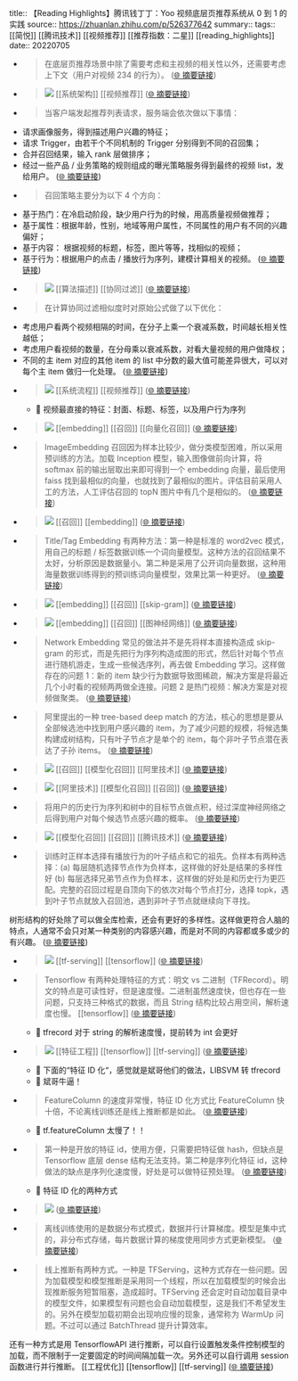 title:: 【Reading Highlights】腾讯钱丁丁：Yoo 视频底层页推荐系统从 0 到 1 的实践
source:: https://zhuanlan.zhihu.com/p/526377642
summary:: 
tags:: [[简悦]] [[腾讯技术]]  [[视频推荐]]  [[推荐指数：二星]]   [[reading_highlights]]
date:: 20220705  

- > 在底层页推荐场景中除了需要考虑和主视频的相关性以外，还需要考虑上下文（用户对视频 234 的行为）。  ([🌐 摘要链接](https://zhuanlan.zhihu.com/p/526377642#js_content:~:text=%E5%9C%A8%E5%BA%95%E5%B1%82%E9%A1%B5%E6%8E%A8%E8%8D%90%E5%9C%BA%E6%99%AF%E4%B8%AD%E9%99%A4%E4%BA%86%E9%9C%80%E8%A6%81%E8%80%83%E8%99%91%E5%92%8C%E4%B8%BB%E8%A7%86%E9%A2%91%E7%9A%84%E7%9B%B8%E5%85%B3%E6%80%A7%E4%BB%A5%E5%A4%96%EF%BC%8C%E8%BF%98%E9%9C%80%E8%A6%81%E8%80%83%E8%99%91%E4%B8%8A%E4%B8%8B%E6%96%87%EF%BC%88%E7%94%A8%E6%88%B7%E5%AF%B9%E8%A7%86%E9%A2%91%20234%20%E7%9A%84%E8%A1%8C%E4%B8%BA%EF%BC%89%E3%80%82))

- > ![](https://pic2.zhimg.com/v2-1b05d52492ca38b08a51f1d530c75e95_r.jpg) [[系统架构]]  [[视频推荐]]   ([🌐 摘要链接](https://zhuanlan.zhihu.com/p/526377642#js_content:~:text=https://pic2.zhimg.com/v2-1b05d52492ca38b08a51f1d530c75e95_r.jpg))

- > 当客户端发起推荐列表请求，服务端会依次做以下事情：

*   请求画像服务，得到描述用户兴趣的特征；
*   请求 Trigger，由若干个不同机制的 Trigger 分别得到不同的召回集；
*   合并召回结果，输入 rank 层做排序；
*   经过一些产品 / 业务策略的规则组成的曝光策略服务得到最终的视频 list，发给用户。  ([🌐 摘要链接](https://zhuanlan.zhihu.com/p/526377642#js_content:~:text=%E5%BD%93%E5%AE%A2%E6%88%B7%E7%AB%AF%E5%8F%91%E8%B5%B7%E6%8E%A8%E8%8D%90%E5%88%97%E8%A1%A8%E8%AF%B7%E6%B1%82%EF%BC%8C%E6%9C%8D%E5%8A%A1%E7%AB%AF%E4%BC%9A%E4%BE%9D%E6%AC%A1%E5%81%9A%E4%BB%A5%E4%B8%8B%E4%BA%8B%E6%83%85%EF%BC%9A%E8%AF%B7%E6%B1%82%E7%94%BB%E5%83%8F%E6%9C%8D%E5%8A%A1%EF%BC%8C%E5%BE%97%E5%88%B0%E6%8F%8F%E8%BF%B0%E7%94%A8%E6%88%B7%E5%85%B4%E8%B6%A3%E7%9A%84%E7%89%B9%E5%BE%81%EF%BC%9B%E8%AF%B7%E6%B1%82%20Trigger%EF%BC%8C%E7%94%B1%E8%8B%A5%E5%B9%B2%E4%B8%AA%E4%B8%8D%E5%90%8C%E6%9C%BA%E5%88%B6%E7%9A%84%20Trigger%20%E5%88%86%E5%88%AB%E5%BE%97%E5%88%B0%E4%B8%8D%E5%90%8C%E7%9A%84%E5%8F%AC%E5%9B%9E%E9%9B%86%EF%BC%9B%E5%90%88%E5%B9%B6%E5%8F%AC%E5%9B%9E%E7%BB%93%E6%9E%9C%EF%BC%8C%E8%BE%93%E5%85%A5%20rank%20%E5%B1%82%E5%81%9A%E6%8E%92%E5%BA%8F%EF%BC%9B%E7%BB%8F%E8%BF%87%E4%B8%80%E4%BA%9B%E4%BA%A7%E5%93%81%20/%20%E4%B8%9A%E5%8A%A1%E7%AD%96%E7%95%A5%E7%9A%84%E8%A7%84%E5%88%99%E7%BB%84%E6%88%90%E7%9A%84%E6%9B%9D%E5%85%89%E7%AD%96%E7%95%A5%E6%9C%8D%E5%8A%A1%E5%BE%97%E5%88%B0%E6%9C%80%E7%BB%88%E7%9A%84%E8%A7%86%E9%A2%91%20list%EF%BC%8C%E5%8F%91%E7%BB%99%E7%94%A8%E6%88%B7%E3%80%82))

- > 召回策略主要分为以下 4 个方向：

*   基于热门：在冷启动阶段，缺少用户行为的时候，用高质量视频做推荐；
*   基于属性：根据年龄，性别，地域等用户属性，不同属性的用户有不同的兴趣偏好；
*   基于内容： 根据视频的标题，标签，图片等等，找相似的视频；
*   基于行为：根据用户的点击 / 播放行为序列，建模计算相关的视频。  ([🌐 摘要链接](https://zhuanlan.zhihu.com/p/526377642#js_content:~:text=%E5%8F%AC%E5%9B%9E%E7%AD%96%E7%95%A5%E4%B8%BB%E8%A6%81%E5%88%86%E4%B8%BA%E4%BB%A5%E4%B8%8B%204%20%E4%B8%AA%E6%96%B9%E5%90%91%EF%BC%9A%E5%9F%BA%E4%BA%8E%E7%83%AD%E9%97%A8%EF%BC%9A%E5%9C%A8%E5%86%B7%E5%90%AF%E5%8A%A8%E9%98%B6%E6%AE%B5%EF%BC%8C%E7%BC%BA%E5%B0%91%E7%94%A8%E6%88%B7%E8%A1%8C%E4%B8%BA%E7%9A%84%E6%97%B6%E5%80%99%EF%BC%8C%E7%94%A8%E9%AB%98%E8%B4%A8%E9%87%8F%E8%A7%86%E9%A2%91%E5%81%9A%E6%8E%A8%E8%8D%90%EF%BC%9B%E5%9F%BA%E4%BA%8E%E5%B1%9E%E6%80%A7%EF%BC%9A%E6%A0%B9%E6%8D%AE%E5%B9%B4%E9%BE%84%EF%BC%8C%E6%80%A7%E5%88%AB%EF%BC%8C%E5%9C%B0%E5%9F%9F%E7%AD%89%E7%94%A8%E6%88%B7%E5%B1%9E%E6%80%A7%EF%BC%8C%E4%B8%8D%E5%90%8C%E5%B1%9E%E6%80%A7%E7%9A%84%E7%94%A8%E6%88%B7%E6%9C%89%E4%B8%8D%E5%90%8C%E7%9A%84%E5%85%B4%E8%B6%A3%E5%81%8F%E5%A5%BD%EF%BC%9B%E5%9F%BA%E4%BA%8E%E5%86%85%E5%AE%B9%EF%BC%9A%20%E6%A0%B9%E6%8D%AE%E8%A7%86%E9%A2%91%E7%9A%84%E6%A0%87%E9%A2%98%EF%BC%8C%E6%A0%87%E7%AD%BE%EF%BC%8C%E5%9B%BE%E7%89%87%E7%AD%89%E7%AD%89%EF%BC%8C%E6%89%BE%E7%9B%B8%E4%BC%BC%E7%9A%84%E8%A7%86%E9%A2%91%EF%BC%9B%E5%9F%BA%E4%BA%8E%E8%A1%8C%E4%B8%BA%EF%BC%9A%E6%A0%B9%E6%8D%AE%E7%94%A8%E6%88%B7%E7%9A%84%E7%82%B9%E5%87%BB%20/%20%E6%92%AD%E6%94%BE%E8%A1%8C%E4%B8%BA%E5%BA%8F%E5%88%97%EF%BC%8C%E5%BB%BA%E6%A8%A1%E8%AE%A1%E7%AE%97%E7%9B%B8%E5%85%B3%E7%9A%84%E8%A7%86%E9%A2%91%E3%80%82))

- > ![](https://pic4.zhimg.com/v2-9e8d9aaa00dc79c75256441ab47c8f63_r.jpg) [[算法描述]]  [[协同过滤]]   ([🌐 摘要链接](https://zhuanlan.zhihu.com/p/526377642#js_content:~:text=https://pic4.zhimg.com/v2-9e8d9aaa00dc79c75256441ab47c8f63_r.jpg))

- > 在计算协同过滤相似度时对原始公式做了以下优化：

*   考虑用户看两个视频相隔的时间，在分子上乘一个衰减系数，时间越长相关性越低；
*   考虑用户看视频的数量，在分母乘以衰减系数，对看大量视频的用户做降权；
*   不同的主 item 对应的其他 item 的 list 中分数的最大值可能差异很大，可以对每个主 item 做归一化处理。  ([🌐 摘要链接](https://zhuanlan.zhihu.com/p/526377642#js_content:~:text=%E5%9C%A8%E8%AE%A1%E7%AE%97%E5%8D%8F%E5%90%8C%E8%BF%87%E6%BB%A4%E7%9B%B8%E4%BC%BC%E5%BA%A6%E6%97%B6%E5%AF%B9%E5%8E%9F%E5%A7%8B%E5%85%AC%E5%BC%8F%E5%81%9A%E4%BA%86%E4%BB%A5%E4%B8%8B%E4%BC%98%E5%8C%96%EF%BC%9A%E8%80%83%E8%99%91%E7%94%A8%E6%88%B7%E7%9C%8B%E4%B8%A4%E4%B8%AA%E8%A7%86%E9%A2%91%E7%9B%B8%E9%9A%94%E7%9A%84%E6%97%B6%E9%97%B4%EF%BC%8C%E5%9C%A8%E5%88%86%E5%AD%90%E4%B8%8A%E4%B9%98%E4%B8%80%E4%B8%AA%E8%A1%B0%E5%87%8F%E7%B3%BB%E6%95%B0%EF%BC%8C%E6%97%B6%E9%97%B4%E8%B6%8A%E9%95%BF%E7%9B%B8%E5%85%B3%E6%80%A7%E8%B6%8A%E4%BD%8E%EF%BC%9B%E8%80%83%E8%99%91%E7%94%A8%E6%88%B7%E7%9C%8B%E8%A7%86%E9%A2%91%E7%9A%84%E6%95%B0%E9%87%8F%EF%BC%8C%E5%9C%A8%E5%88%86%E6%AF%8D%E4%B9%98%E4%BB%A5%E8%A1%B0%E5%87%8F%E7%B3%BB%E6%95%B0%EF%BC%8C%E5%AF%B9%E7%9C%8B%E5%A4%A7%E9%87%8F%E8%A7%86%E9%A2%91%E7%9A%84%E7%94%A8%E6%88%B7%E5%81%9A%E9%99%8D%E6%9D%83%EF%BC%9B%E4%B8%8D%E5%90%8C%E7%9A%84%E4%B8%BB%20item%20%E5%AF%B9%E5%BA%94%E7%9A%84%E5%85%B6%E4%BB%96%20item%20%E7%9A%84%20list%20%E4%B8%AD%E5%88%86%E6%95%B0%E7%9A%84%E6%9C%80%E5%A4%A7%E5%80%BC%E5%8F%AF%E8%83%BD%E5%B7%AE%E5%BC%82%E5%BE%88%E5%A4%A7%EF%BC%8C%E5%8F%AF%E4%BB%A5%E5%AF%B9%E6%AF%8F%E4%B8%AA%E4%B8%BB%20item%20%E5%81%9A%E5%BD%92%E4%B8%80%E5%8C%96%E5%A4%84%E7%90%86%E3%80%82))

- > ![](https://pic4.zhimg.com/v2-bfa934f15248c69dd87ef54c1c122d3f_r.jpg) [[系统流程]]  [[视频推荐]]   ([🌐 摘要链接](https://zhuanlan.zhihu.com/p/526377642#js_content:~:text=https://pic4.zhimg.com/v2-bfa934f15248c69dd87ef54c1c122d3f_r.jpg))
  - 📝 视频最直接的特征：封面、标题、标签，以及用户行为序列

- > ![](https://pic2.zhimg.com/v2-cbb804d9fa3f7eca5f6839026797bb5d_r.jpg) [[embedding]]  [[召回]]  [[向量化召回]]   ([🌐 摘要链接](https://zhuanlan.zhihu.com/p/526377642#js_content:~:text=https://pic2.zhimg.com/v2-cbb804d9fa3f7eca5f6839026797bb5d_r.jpg))

- > ImageEmbedding 召回因为样本比较少，做分类模型困难，所以采用预训练的方法。加载 Inception 模型，输入图像做前向计算，将 softmax 前的输出层取出来即可得到一个 embedding 向量，最后使用 faiss 找到最相似的向量，也就找到了最相似的图片。评估目前采用人工的方法，人工评估召回的 topN 图片中有几个是相似的。  ([🌐 摘要链接](https://zhuanlan.zhihu.com/p/526377642#js_content:~:text=ImageEmbedding%20%E5%8F%AC%E5%9B%9E%E5%9B%A0%E4%B8%BA%E6%A0%B7%E6%9C%AC%E6%AF%94%E8%BE%83%E5%B0%91%EF%BC%8C%E5%81%9A%E5%88%86%E7%B1%BB%E6%A8%A1%E5%9E%8B%E5%9B%B0%E9%9A%BE%EF%BC%8C%E6%89%80%E4%BB%A5%E9%87%87%E7%94%A8%E9%A2%84%E8%AE%AD%E7%BB%83%E7%9A%84%E6%96%B9%E6%B3%95%E3%80%82%E5%8A%A0%E8%BD%BD%20Inception%20%E6%A8%A1%E5%9E%8B%EF%BC%8C%E8%BE%93%E5%85%A5%E5%9B%BE%E5%83%8F%E5%81%9A%E5%89%8D%E5%90%91%E8%AE%A1%E7%AE%97%EF%BC%8C%E5%B0%86%20softmax%20%E5%89%8D%E7%9A%84%E8%BE%93%E5%87%BA%E5%B1%82%E5%8F%96%E5%87%BA%E6%9D%A5%E5%8D%B3%E5%8F%AF%E5%BE%97%E5%88%B0%E4%B8%80%E4%B8%AA%20embedding%20%E5%90%91%E9%87%8F%EF%BC%8C%E6%9C%80%E5%90%8E%E4%BD%BF%E7%94%A8%20faiss%20%E6%89%BE%E5%88%B0%E6%9C%80%E7%9B%B8%E4%BC%BC%E7%9A%84%E5%90%91%E9%87%8F%EF%BC%8C%E4%B9%9F%E5%B0%B1%E6%89%BE%E5%88%B0%E4%BA%86%E6%9C%80%E7%9B%B8%E4%BC%BC%E7%9A%84%E5%9B%BE%E7%89%87%E3%80%82%E8%AF%84%E4%BC%B0%E7%9B%AE%E5%89%8D%E9%87%87%E7%94%A8%E4%BA%BA%E5%B7%A5%E7%9A%84%E6%96%B9%E6%B3%95%EF%BC%8C%E4%BA%BA%E5%B7%A5%E8%AF%84%E4%BC%B0%E5%8F%AC%E5%9B%9E%E7%9A%84%20topN%20%E5%9B%BE%E7%89%87%E4%B8%AD%E6%9C%89%E5%87%A0%E4%B8%AA%E6%98%AF%E7%9B%B8%E4%BC%BC%E7%9A%84%E3%80%82))

- > ![](https://pic2.zhimg.com/v2-a3837da43423104fb8d04d91d484365d_r.jpg) [[召回]]  [[embedding]]   ([🌐 摘要链接](https://zhuanlan.zhihu.com/p/526377642#js_content:~:text=https://pic2.zhimg.com/v2-a3837da43423104fb8d04d91d484365d_r.jpg))

- > Title/Tag Embedding 有两种方法：第一种是标准的 word2vec 模式，用自己的标题 / 标签数据训练一个词向量模型。这种方法的召回结果不太好，分析原因是数据量小。第二种是采用了公开词向量数据，这种用海量数据训练得到的预训练词向量模型，效果比第一种更好。  ([🌐 摘要链接](https://zhuanlan.zhihu.com/p/526377642#js_content:~:text=Title/Tag%20Embedding%20%E6%9C%89%E4%B8%A4%E7%A7%8D%E6%96%B9%E6%B3%95%EF%BC%9A%E7%AC%AC%E4%B8%80%E7%A7%8D%E6%98%AF%E6%A0%87%E5%87%86%E7%9A%84%20word2vec%20%E6%A8%A1%E5%BC%8F%EF%BC%8C%E7%94%A8%E8%87%AA%E5%B7%B1%E7%9A%84%E6%A0%87%E9%A2%98%20/%20%E6%A0%87%E7%AD%BE%E6%95%B0%E6%8D%AE%E8%AE%AD%E7%BB%83%E4%B8%80%E4%B8%AA%E8%AF%8D%E5%90%91%E9%87%8F%E6%A8%A1%E5%9E%8B%E3%80%82%E8%BF%99%E7%A7%8D%E6%96%B9%E6%B3%95%E7%9A%84%E5%8F%AC%E5%9B%9E%E7%BB%93%E6%9E%9C%E4%B8%8D%E5%A4%AA%E5%A5%BD%EF%BC%8C%E5%88%86%E6%9E%90%E5%8E%9F%E5%9B%A0%E6%98%AF%E6%95%B0%E6%8D%AE%E9%87%8F%E5%B0%8F%E3%80%82%E7%AC%AC%E4%BA%8C%E7%A7%8D%E6%98%AF%E9%87%87%E7%94%A8%E4%BA%86%E5%85%AC%E5%BC%80%E8%AF%8D%E5%90%91%E9%87%8F%E6%95%B0%E6%8D%AE%EF%BC%8C%E8%BF%99%E7%A7%8D%E7%94%A8%E6%B5%B7%E9%87%8F%E6%95%B0%E6%8D%AE%E8%AE%AD%E7%BB%83%E5%BE%97%E5%88%B0%E7%9A%84%E9%A2%84%E8%AE%AD%E7%BB%83%E8%AF%8D%E5%90%91%E9%87%8F%E6%A8%A1%E5%9E%8B%EF%BC%8C%E6%95%88%E6%9E%9C%E6%AF%94%E7%AC%AC%E4%B8%80%E7%A7%8D%E6%9B%B4%E5%A5%BD%E3%80%82))

- > ![](https://pic3.zhimg.com/v2-35db1c155cd22a89641d56a1ef414e7e_r.jpg) [[embedding]]  [[召回]]  [[skip-gram]]   ([🌐 摘要链接](https://zhuanlan.zhihu.com/p/526377642#js_content:~:text=https://pic3.zhimg.com/v2-35db1c155cd22a89641d56a1ef414e7e_r.jpg))

- > ![](https://pic2.zhimg.com/v2-9a61e993e659315421cd3e54d05c2ff5_r.jpg) [[embedding]]  [[召回]]  [[图神经网络]]   ([🌐 摘要链接](https://zhuanlan.zhihu.com/p/526377642#js_content:~:text=https://pic2.zhimg.com/v2-9a61e993e659315421cd3e54d05c2ff5_r.jpg))

- > Network Embedding 常见的做法并不是先将样本直接构造成 skip-gram 的形式，而是先把行为序列构造成图的形式，然后针对每个节点进行随机游走，生成一些候选序列，再去做 Embedding 学习。这样做存在的问题 1：新的 item 缺少行为数据导致图稀疏，解决方案是将最近几个小时看的视频两两做全连接。问题 2 是热门视频：解决方案是对视频做聚类。  ([🌐 摘要链接](https://zhuanlan.zhihu.com/p/526377642#js_content:~:text=Network%20Embedding%20%E5%B8%B8%E8%A7%81%E7%9A%84%E5%81%9A%E6%B3%95%E5%B9%B6%E4%B8%8D%E6%98%AF%E5%85%88%E5%B0%86%E6%A0%B7%E6%9C%AC%E7%9B%B4%E6%8E%A5%E6%9E%84%E9%80%A0%E6%88%90%20skip-gram%20%E7%9A%84%E5%BD%A2%E5%BC%8F%EF%BC%8C%E8%80%8C%E6%98%AF%E5%85%88%E6%8A%8A%E8%A1%8C%E4%B8%BA%E5%BA%8F%E5%88%97%E6%9E%84%E9%80%A0%E6%88%90%E5%9B%BE%E7%9A%84%E5%BD%A2%E5%BC%8F%EF%BC%8C%E7%84%B6%E5%90%8E%E9%92%88%E5%AF%B9%E6%AF%8F%E4%B8%AA%E8%8A%82%E7%82%B9%E8%BF%9B%E8%A1%8C%E9%9A%8F%E6%9C%BA%E6%B8%B8%E8%B5%B0%EF%BC%8C%E7%94%9F%E6%88%90%E4%B8%80%E4%BA%9B%E5%80%99%E9%80%89%E5%BA%8F%E5%88%97%EF%BC%8C%E5%86%8D%E5%8E%BB%E5%81%9A%20Embedding%20%E5%AD%A6%E4%B9%A0%E3%80%82%E8%BF%99%E6%A0%B7%E5%81%9A%E5%AD%98%E5%9C%A8%E7%9A%84%E9%97%AE%E9%A2%98%201%EF%BC%9A%E6%96%B0%E7%9A%84%20item%20%E7%BC%BA%E5%B0%91%E8%A1%8C%E4%B8%BA%E6%95%B0%E6%8D%AE%E5%AF%BC%E8%87%B4%E5%9B%BE%E7%A8%80%E7%96%8F%EF%BC%8C%E8%A7%A3%E5%86%B3%E6%96%B9%E6%A1%88%E6%98%AF%E5%B0%86%E6%9C%80%E8%BF%91%E5%87%A0%E4%B8%AA%E5%B0%8F%E6%97%B6%E7%9C%8B%E7%9A%84%E8%A7%86%E9%A2%91%E4%B8%A4%E4%B8%A4%E5%81%9A%E5%85%A8%E8%BF%9E%E6%8E%A5%E3%80%82%E9%97%AE%E9%A2%98%202%20%E6%98%AF%E7%83%AD%E9%97%A8%E8%A7%86%E9%A2%91%EF%BC%9A%E8%A7%A3%E5%86%B3%E6%96%B9%E6%A1%88%E6%98%AF%E5%AF%B9%E8%A7%86%E9%A2%91%E5%81%9A%E8%81%9A%E7%B1%BB%E3%80%82))

- > 阿里提出的一种 tree-based deep match 的方法，核心的思想是要从全部候选池中找到用户感兴趣的 item，为了减少问题的规模，将候选集构建成树结构，只有叶子节点才是单个的 item，每个非叶子节点潜在表达了子孙 items。  ([🌐 摘要链接](https://zhuanlan.zhihu.com/p/526377642#js_content:~:text=%E9%98%BF%E9%87%8C%E6%8F%90%E5%87%BA%E7%9A%84%E4%B8%80%E7%A7%8D%20tree-based%20deep%20match%20%E7%9A%84%E6%96%B9%E6%B3%95%EF%BC%8C%E6%A0%B8%E5%BF%83%E7%9A%84%E6%80%9D%E6%83%B3%E6%98%AF%E8%A6%81%E4%BB%8E%E5%85%A8%E9%83%A8%E5%80%99%E9%80%89%E6%B1%A0%E4%B8%AD%E6%89%BE%E5%88%B0%E7%94%A8%E6%88%B7%E6%84%9F%E5%85%B4%E8%B6%A3%E7%9A%84%20item%EF%BC%8C%E4%B8%BA%E4%BA%86%E5%87%8F%E5%B0%91%E9%97%AE%E9%A2%98%E7%9A%84%E8%A7%84%E6%A8%A1%EF%BC%8C%E5%B0%86%E5%80%99%E9%80%89%E9%9B%86%E6%9E%84%E5%BB%BA%E6%88%90%E6%A0%91%E7%BB%93%E6%9E%84%EF%BC%8C%E5%8F%AA%E6%9C%89%E5%8F%B6%E5%AD%90%E8%8A%82%E7%82%B9%E6%89%8D%E6%98%AF%E5%8D%95%E4%B8%AA%E7%9A%84%20item%EF%BC%8C%E6%AF%8F%E4%B8%AA%E9%9D%9E%E5%8F%B6%E5%AD%90%E8%8A%82%E7%82%B9%E6%BD%9C%E5%9C%A8%E8%A1%A8%E8%BE%BE%E4%BA%86%E5%AD%90%E5%AD%99%20items%E3%80%82))

- > ![](https://pic1.zhimg.com/v2-0f674736ac2cc30a0ecc53bd863941d0_r.jpg) [[召回]]  [[模型化召回]]  [[阿里技术]]   ([🌐 摘要链接](https://zhuanlan.zhihu.com/p/526377642#js_content:~:text=https://pic1.zhimg.com/v2-0f674736ac2cc30a0ecc53bd863941d0_r.jpg))

- > ![](https://pic3.zhimg.com/v2-4e82f6e3c9aca40fedb03fa8a3ec0efa_r.jpg) [[阿里技术]]  [[模型化召回]]  [[召回]]   ([🌐 摘要链接](https://zhuanlan.zhihu.com/p/526377642#js_content:~:text=https://pic3.zhimg.com/v2-4e82f6e3c9aca40fedb03fa8a3ec0efa_r.jpg))

- > 将用户的历史行为序列和树中的目标节点做点积，经过深度神经网络之后得到用户对每个候选节点感兴趣的概率。  ([🌐 摘要链接](https://zhuanlan.zhihu.com/p/526377642#js_content:~:text=%E5%B0%86%E7%94%A8%E6%88%B7%E7%9A%84%E5%8E%86%E5%8F%B2%E8%A1%8C%E4%B8%BA%E5%BA%8F%E5%88%97%E5%92%8C%E6%A0%91%E4%B8%AD%E7%9A%84%E7%9B%AE%E6%A0%87%E8%8A%82%E7%82%B9%E5%81%9A%E7%82%B9%E7%A7%AF%EF%BC%8C%E7%BB%8F%E8%BF%87%E6%B7%B1%E5%BA%A6%E7%A5%9E%E7%BB%8F%E7%BD%91%E7%BB%9C%E4%B9%8B%E5%90%8E%E5%BE%97%E5%88%B0%E7%94%A8%E6%88%B7%E5%AF%B9%E6%AF%8F%E4%B8%AA%E5%80%99%E9%80%89%E8%8A%82%E7%82%B9%E6%84%9F%E5%85%B4%E8%B6%A3%E7%9A%84%E6%A6%82%E7%8E%87%E3%80%82))

- > ![](https://pic2.zhimg.com/v2-01b790ad13c39b2f93bebda675d28235_r.jpg) [[模型化召回]]  [[召回]]  [[腾讯技术]]   ([🌐 摘要链接](https://zhuanlan.zhihu.com/p/526377642#js_content:~:text=https://pic2.zhimg.com/v2-01b790ad13c39b2f93bebda675d28235_r.jpg))

- > 训练时正样本选择有播放行为的叶子结点和它的祖先。负样本有两种选择：(a) 每层随机选择节点作为负样本，这样做的好处是结果的多样性好 (b) 每层选择兄弟节点作为负样本，这样做的好处是和历史行为更匹配。完整的召回过程是自顶向下的依次对每个节点打分，选择 topk，遇到叶子节点就放入召回池，遇到非叶子节点就继续向下寻找。

树形结构的好处除了可以做全库检索，还会有更好的多样性。这样做更符合人脑的特点，人通常不会只对某一种类别的内容感兴趣，而是对不同的内容都或多或少的有兴趣。  ([🌐 摘要链接](https://zhuanlan.zhihu.com/p/526377642#js_content:~:text=%E8%AE%AD%E7%BB%83%E6%97%B6%E6%AD%A3%E6%A0%B7%E6%9C%AC%E9%80%89%E6%8B%A9%E6%9C%89%E6%92%AD%E6%94%BE%E8%A1%8C%E4%B8%BA%E7%9A%84%E5%8F%B6%E5%AD%90%E7%BB%93%E7%82%B9%E5%92%8C%E5%AE%83%E7%9A%84%E7%A5%96%E5%85%88%E3%80%82%E8%B4%9F%E6%A0%B7%E6%9C%AC%E6%9C%89%E4%B8%A4%E7%A7%8D%E9%80%89%E6%8B%A9%EF%BC%9A(a)%20%E6%AF%8F%E5%B1%82%E9%9A%8F%E6%9C%BA%E9%80%89%E6%8B%A9%E8%8A%82%E7%82%B9%E4%BD%9C%E4%B8%BA%E8%B4%9F%E6%A0%B7%E6%9C%AC%EF%BC%8C%E8%BF%99%E6%A0%B7%E5%81%9A%E7%9A%84%E5%A5%BD%E5%A4%84%E6%98%AF%E7%BB%93%E6%9E%9C%E7%9A%84%E5%A4%9A%E6%A0%B7%E6%80%A7%E5%A5%BD%20(b)%20%E6%AF%8F%E5%B1%82%E9%80%89%E6%8B%A9%E5%85%84%E5%BC%9F%E8%8A%82%E7%82%B9%E4%BD%9C%E4%B8%BA%E8%B4%9F%E6%A0%B7%E6%9C%AC%EF%BC%8C%E8%BF%99%E6%A0%B7%E5%81%9A%E7%9A%84%E5%A5%BD%E5%A4%84%E6%98%AF%E5%92%8C%E5%8E%86%E5%8F%B2%E8%A1%8C%E4%B8%BA%E6%9B%B4%E5%8C%B9%E9%85%8D%E3%80%82%E5%AE%8C%E6%95%B4%E7%9A%84%E5%8F%AC%E5%9B%9E%E8%BF%87%E7%A8%8B%E6%98%AF%E8%87%AA%E9%A1%B6%E5%90%91%E4%B8%8B%E7%9A%84%E4%BE%9D%E6%AC%A1%E5%AF%B9%E6%AF%8F%E4%B8%AA%E8%8A%82%E7%82%B9%E6%89%93%E5%88%86%EF%BC%8C%E9%80%89%E6%8B%A9%20topk%EF%BC%8C%E9%81%87%E5%88%B0%E5%8F%B6%E5%AD%90%E8%8A%82%E7%82%B9%E5%B0%B1%E6%94%BE%E5%85%A5%E5%8F%AC%E5%9B%9E%E6%B1%A0%EF%BC%8C%E9%81%87%E5%88%B0%E9%9D%9E%E5%8F%B6%E5%AD%90%E8%8A%82%E7%82%B9%E5%B0%B1%E7%BB%A7%E7%BB%AD%E5%90%91%E4%B8%8B%E5%AF%BB%E6%89%BE%E3%80%82%E6%A0%91%E5%BD%A2%E7%BB%93%E6%9E%84%E7%9A%84%E5%A5%BD%E5%A4%84%E9%99%A4%E4%BA%86%E5%8F%AF%E4%BB%A5%E5%81%9A%E5%85%A8%E5%BA%93%E6%A3%80%E7%B4%A2%EF%BC%8C%E8%BF%98%E4%BC%9A%E6%9C%89%E6%9B%B4%E5%A5%BD%E7%9A%84%E5%A4%9A%E6%A0%B7%E6%80%A7%E3%80%82%E8%BF%99%E6%A0%B7%E5%81%9A%E6%9B%B4%E7%AC%A6%E5%90%88%E4%BA%BA%E8%84%91%E7%9A%84%E7%89%B9%E7%82%B9%EF%BC%8C%E4%BA%BA%E9%80%9A%E5%B8%B8%E4%B8%8D%E4%BC%9A%E5%8F%AA%E5%AF%B9%E6%9F%90%E4%B8%80%E7%A7%8D%E7%B1%BB%E5%88%AB%E7%9A%84%E5%86%85%E5%AE%B9%E6%84%9F%E5%85%B4%E8%B6%A3%EF%BC%8C%E8%80%8C%E6%98%AF%E5%AF%B9%E4%B8%8D%E5%90%8C%E7%9A%84%E5%86%85%E5%AE%B9%E9%83%BD%E6%88%96%E5%A4%9A%E6%88%96%E5%B0%91%E7%9A%84%E6%9C%89%E5%85%B4%E8%B6%A3%E3%80%82))

- > ![](https://pic3.zhimg.com/v2-ad8997f16f98d4eb0f76891120a96a76_r.jpg) [[tf-serving]]  [[tensorflow]]   ([🌐 摘要链接](https://zhuanlan.zhihu.com/p/526377642#js_content:~:text=https://pic3.zhimg.com/v2-ad8997f16f98d4eb0f76891120a96a76_r.jpg))

- > Tensorflow 有两种处理特征的方式：明文 vs 二进制（TFRecord）。明文的特点是可读性好，但是速度慢。二进制虽然速度快，但也存在一些问题，只支持三种格式的数据，而且 String 结构比较占用空间，解析速度也慢。 [[tensorflow]]   ([🌐 摘要链接](https://zhuanlan.zhihu.com/p/526377642#js_content:~:text=Tensorflow%20%E6%9C%89%E4%B8%A4%E7%A7%8D%E5%A4%84%E7%90%86%E7%89%B9%E5%BE%81%E7%9A%84%E6%96%B9%E5%BC%8F%EF%BC%9A%E6%98%8E%E6%96%87%20vs%20%E4%BA%8C%E8%BF%9B%E5%88%B6%EF%BC%88TFRecord%EF%BC%89%E3%80%82%E6%98%8E%E6%96%87%E7%9A%84%E7%89%B9%E7%82%B9%E6%98%AF%E5%8F%AF%E8%AF%BB%E6%80%A7%E5%A5%BD%EF%BC%8C%E4%BD%86%E6%98%AF%E9%80%9F%E5%BA%A6%E6%85%A2%E3%80%82%E4%BA%8C%E8%BF%9B%E5%88%B6%E8%99%BD%E7%84%B6%E9%80%9F%E5%BA%A6%E5%BF%AB%EF%BC%8C%E4%BD%86%E4%B9%9F%E5%AD%98%E5%9C%A8%E4%B8%80%E4%BA%9B%E9%97%AE%E9%A2%98%EF%BC%8C%E5%8F%AA%E6%94%AF%E6%8C%81%E4%B8%89%E7%A7%8D%E6%A0%BC%E5%BC%8F%E7%9A%84%E6%95%B0%E6%8D%AE%EF%BC%8C%E8%80%8C%E4%B8%94%20String%20%E7%BB%93%E6%9E%84%E6%AF%94%E8%BE%83%E5%8D%A0%E7%94%A8%E7%A9%BA%E9%97%B4%EF%BC%8C%E8%A7%A3%E6%9E%90%E9%80%9F%E5%BA%A6%E4%B9%9F%E6%85%A2%E3%80%82))
  - 📝 tfrecord 对于 string 的解析速度慢，提前转为 int 会更好

- > ![](https://pic3.zhimg.com/v2-cd50dd019ec2601aaece87be1090d1e2_r.jpg) [[特征工程]]  [[tensorflow]]  [[tf-serving]]   ([🌐 摘要链接](https://zhuanlan.zhihu.com/p/526377642#js_content:~:text=https://pic3.zhimg.com/v2-cd50dd019ec2601aaece87be1090d1e2_r.jpg))
  - 📝 下面的“特征 ID 化“，感觉就是斌哥他们的做法，LIBSVM 转 tfrecord
  - 📝 斌哥牛逼！

- > FeatureColumn 的速度非常慢，特征 ID 化方式比 FeatureColumn 快十倍，不论离线训练还是线上推断都是如此。  ([🌐 摘要链接](https://zhuanlan.zhihu.com/p/526377642#js_content:~:text=FeatureColumn%20%E7%9A%84%E9%80%9F%E5%BA%A6%E9%9D%9E%E5%B8%B8%E6%85%A2%EF%BC%8C%E7%89%B9%E5%BE%81%20ID%20%E5%8C%96%E6%96%B9%E5%BC%8F%E6%AF%94%20FeatureColumn%20%E5%BF%AB%E5%8D%81%E5%80%8D%EF%BC%8C%E4%B8%8D%E8%AE%BA%E7%A6%BB%E7%BA%BF%E8%AE%AD%E7%BB%83%E8%BF%98%E6%98%AF%E7%BA%BF%E4%B8%8A%E6%8E%A8%E6%96%AD%E9%83%BD%E6%98%AF%E5%A6%82%E6%AD%A4%E3%80%82))
  - 📝 tf.featureColumn 太慢了！！

- > 第一种是开放的特征 id，使用方便，只需要把特征做 hash，但缺点是 Tensorflow 底层 dense 结构无法支持。第二种是序列化特征 id，这种做法的缺点是序列化速度慢，好处是可以做特征预处理。  ([🌐 摘要链接](https://zhuanlan.zhihu.com/p/526377642#js_content:~:text=%E7%AC%AC%E4%B8%80%E7%A7%8D%E6%98%AF%E5%BC%80%E6%94%BE%E7%9A%84%E7%89%B9%E5%BE%81%20id%EF%BC%8C%E4%BD%BF%E7%94%A8%E6%96%B9%E4%BE%BF%EF%BC%8C%E5%8F%AA%E9%9C%80%E8%A6%81%E6%8A%8A%E7%89%B9%E5%BE%81%E5%81%9A%20hash%EF%BC%8C%E4%BD%86%E7%BC%BA%E7%82%B9%E6%98%AF%20Tensorflow%20%E5%BA%95%E5%B1%82%20dense%20%E7%BB%93%E6%9E%84%E6%97%A0%E6%B3%95%E6%94%AF%E6%8C%81%E3%80%82%E7%AC%AC%E4%BA%8C%E7%A7%8D%E6%98%AF%E5%BA%8F%E5%88%97%E5%8C%96%E7%89%B9%E5%BE%81%20id%EF%BC%8C%E8%BF%99%E7%A7%8D%E5%81%9A%E6%B3%95%E7%9A%84%E7%BC%BA%E7%82%B9%E6%98%AF%E5%BA%8F%E5%88%97%E5%8C%96%E9%80%9F%E5%BA%A6%E6%85%A2%EF%BC%8C%E5%A5%BD%E5%A4%84%E6%98%AF%E5%8F%AF%E4%BB%A5%E5%81%9A%E7%89%B9%E5%BE%81%E9%A2%84%E5%A4%84%E7%90%86%E3%80%82))
  - 📝 特征 ID 化的两种方式

- > ![](https://pic1.zhimg.com/v2-917f35e686bea984bd6a17b749a9aa58_r.jpg)  ([🌐 摘要链接](https://zhuanlan.zhihu.com/p/526377642#js_content:~:text=https://pic1.zhimg.com/v2-917f35e686bea984bd6a17b749a9aa58_r.jpg))

- > 离线训练使用的是数据分布式模式，数据并行计算梯度。模型是集中式的，非分布式存储，每片数据计算的梯度使用同步方式更新模型。  ([🌐 摘要链接](https://zhuanlan.zhihu.com/p/526377642#js_content:~:text=%E7%A6%BB%E7%BA%BF%E8%AE%AD%E7%BB%83%E4%BD%BF%E7%94%A8%E7%9A%84%E6%98%AF%E6%95%B0%E6%8D%AE%E5%88%86%E5%B8%83%E5%BC%8F%E6%A8%A1%E5%BC%8F%EF%BC%8C%E6%95%B0%E6%8D%AE%E5%B9%B6%E8%A1%8C%E8%AE%A1%E7%AE%97%E6%A2%AF%E5%BA%A6%E3%80%82%E6%A8%A1%E5%9E%8B%E6%98%AF%E9%9B%86%E4%B8%AD%E5%BC%8F%E7%9A%84%EF%BC%8C%E9%9D%9E%E5%88%86%E5%B8%83%E5%BC%8F%E5%AD%98%E5%82%A8%EF%BC%8C%E6%AF%8F%E7%89%87%E6%95%B0%E6%8D%AE%E8%AE%A1%E7%AE%97%E7%9A%84%E6%A2%AF%E5%BA%A6%E4%BD%BF%E7%94%A8%E5%90%8C%E6%AD%A5%E6%96%B9%E5%BC%8F%E6%9B%B4%E6%96%B0%E6%A8%A1%E5%9E%8B%E3%80%82))

- > 线上推断有两种方式。一种是 TFServing，这种方式存在一些问题。因为加载模型和模型推断是采用同一个线程，所以在加载模型的时候会出现推断服务短暂阻塞，造成超时。TFServing 还会定时自动加载目录中的模型文件，如果模型有问题也会自动加载模型，这是我们不希望发生的。另外在模型加载初期会出现响应慢的现象，通常称为 WarmUp 问题。不过可以通过 BatchThread 提升计算效率。

还有一种方式是用 TensorflowAPI 进行推断，可以自行设置触发条件控制模型的加载，而不限制于一定要固定的时间间隔加载一次。另外还可以自行调用 session 函数进行并行推断。 [[工程优化]]  [[tensorflow]]  [[tf-serving]]   ([🌐 摘要链接](https://zhuanlan.zhihu.com/p/526377642#js_content:~:text=%E7%BA%BF%E4%B8%8A%E6%8E%A8%E6%96%AD%E6%9C%89%E4%B8%A4%E7%A7%8D%E6%96%B9%E5%BC%8F%E3%80%82%E4%B8%80%E7%A7%8D%E6%98%AF%20TFServing%EF%BC%8C%E8%BF%99%E7%A7%8D%E6%96%B9%E5%BC%8F%E5%AD%98%E5%9C%A8%E4%B8%80%E4%BA%9B%E9%97%AE%E9%A2%98%E3%80%82%E5%9B%A0%E4%B8%BA%E5%8A%A0%E8%BD%BD%E6%A8%A1%E5%9E%8B%E5%92%8C%E6%A8%A1%E5%9E%8B%E6%8E%A8%E6%96%AD%E6%98%AF%E9%87%87%E7%94%A8%E5%90%8C%E4%B8%80%E4%B8%AA%E7%BA%BF%E7%A8%8B%EF%BC%8C%E6%89%80%E4%BB%A5%E5%9C%A8%E5%8A%A0%E8%BD%BD%E6%A8%A1%E5%9E%8B%E7%9A%84%E6%97%B6%E5%80%99%E4%BC%9A%E5%87%BA%E7%8E%B0%E6%8E%A8%E6%96%AD%E6%9C%8D%E5%8A%A1%E7%9F%AD%E6%9A%82%E9%98%BB%E5%A1%9E%EF%BC%8C%E9%80%A0%E6%88%90%E8%B6%85%E6%97%B6%E3%80%82TFServing%20%E8%BF%98%E4%BC%9A%E5%AE%9A%E6%97%B6%E8%87%AA%E5%8A%A8%E5%8A%A0%E8%BD%BD%E7%9B%AE%E5%BD%95%E4%B8%AD%E7%9A%84%E6%A8%A1%E5%9E%8B%E6%96%87%E4%BB%B6%EF%BC%8C%E5%A6%82%E6%9E%9C%E6%A8%A1%E5%9E%8B%E6%9C%89%E9%97%AE%E9%A2%98%E4%B9%9F%E4%BC%9A%E8%87%AA%E5%8A%A8%E5%8A%A0%E8%BD%BD%E6%A8%A1%E5%9E%8B%EF%BC%8C%E8%BF%99%E6%98%AF%E6%88%91%E4%BB%AC%E4%B8%8D%E5%B8%8C%E6%9C%9B%E5%8F%91%E7%94%9F%E7%9A%84%E3%80%82%E5%8F%A6%E5%A4%96%E5%9C%A8%E6%A8%A1%E5%9E%8B%E5%8A%A0%E8%BD%BD%E5%88%9D%E6%9C%9F%E4%BC%9A%E5%87%BA%E7%8E%B0%E5%93%8D%E5%BA%94%E6%85%A2%E7%9A%84%E7%8E%B0%E8%B1%A1%EF%BC%8C%E9%80%9A%E5%B8%B8%E7%A7%B0%E4%B8%BA%20WarmUp%20%E9%97%AE%E9%A2%98%E3%80%82%E4%B8%8D%E8%BF%87%E5%8F%AF%E4%BB%A5%E9%80%9A%E8%BF%87%20BatchThread%20%E6%8F%90%E5%8D%87%E8%AE%A1%E7%AE%97%E6%95%88%E7%8E%87%E3%80%82%E8%BF%98%E6%9C%89%E4%B8%80%E7%A7%8D%E6%96%B9%E5%BC%8F%E6%98%AF%E7%94%A8%20TensorflowAPI%20%E8%BF%9B%E8%A1%8C%E6%8E%A8%E6%96%AD%EF%BC%8C%E5%8F%AF%E4%BB%A5%E8%87%AA%E8%A1%8C%E8%AE%BE%E7%BD%AE%E8%A7%A6%E5%8F%91%E6%9D%A1%E4%BB%B6%E6%8E%A7%E5%88%B6%E6%A8%A1%E5%9E%8B%E7%9A%84%E5%8A%A0%E8%BD%BD%EF%BC%8C%E8%80%8C%E4%B8%8D%E9%99%90%E5%88%B6%E4%BA%8E%E4%B8%80%E5%AE%9A%E8%A6%81%E5%9B%BA%E5%AE%9A%E7%9A%84%E6%97%B6%E9%97%B4%E9%97%B4%E9%9A%94%E5%8A%A0%E8%BD%BD%E4%B8%80%E6%AC%A1%E3%80%82%E5%8F%A6%E5%A4%96%E8%BF%98%E5%8F%AF%E4%BB%A5%E8%87%AA%E8%A1%8C%E8%B0%83%E7%94%A8%20session%20%E5%87%BD%E6%95%B0%E8%BF%9B%E8%A1%8C%E5%B9%B6%E8%A1%8C%E6%8E%A8%E6%96%AD%E3%80%82))

